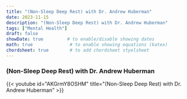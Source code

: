 ```yaml
---
title: "(Non-Sleep Deep Rest) with Dr. Andrew Huberman"
date: 2023-11-15
description: "(Non-Sleep Deep Rest) with Dr. Andrew Huberman"
tags: ["Mental Health"]
draft: false
showDate: true         # to enable/disable showing dates
math: true              # to enable showing equations (katex)
chordsheet: true        # to add chordsheet styelsheet
---
```


### (Non-Sleep Deep Rest) with Dr. Andrew Huberman

{{< youtube id="AKGrmY8OSHM" title="(Non-Sleep Deep Rest) with Dr. Andrew Huberman" >}}

